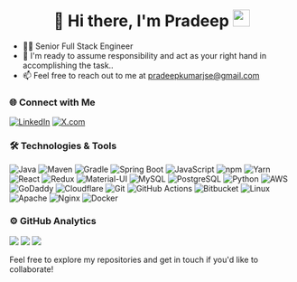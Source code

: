 <h1 align="center">👋 Hi there, I'm Pradeep <img src="assets/hi.gif" width="30px"></h1>

<ul>
  <li>👨‍💻 Senior Full Stack Engineer</li>
  <li>💬 I'm ready to assume responsibility and act as your right hand in accomplishing the task..</li>
  <li>📫 Feel free to reach out to me at <a href="mailto:pradeepkumarjse@gmail.com">pradeepkumarjse@gmail.com</a></li>
</ul>

### 🌐 Connect with Me

[![LinkedIn](https://img.shields.io/badge/LinkedIn-blue?style=flat&logo=linkedin)](https://www.linkedin.com/in/pradeepkumarjse/)
[![X.com](https://img.shields.io/badge/X.com-black?style=flat&logo=xing)](https://x.com/pradeepkumarjse)

### 🛠️ Technologies & Tools

![Java](https://img.shields.io/badge/-Java-333333?style=flat&logo=openjdk&logoColor=red)
![Maven](https://img.shields.io/badge/-Maven-333333?style=flat&logo=apache-maven&logoColor=red)
![Gradle](https://img.shields.io/badge/-Gradle-02303A?style=flat&logo=gradle&logoColor=white)
![Spring Boot](https://img.shields.io/badge/-Spring%20Boot-333333?style=flat&logo=spring-boot) 
![JavaScript](https://img.shields.io/badge/-JavaScript-333333?style=flat&logo=javascript)
![npm](https://img.shields.io/badge/-NPM-333333?style=flat&logo=npm&logoColor=red)
![Yarn](https://img.shields.io/badge/-YARN-333333?style=flat&logo=yarn&logoColor=blue)
![React](https://img.shields.io/badge/-React-333333?style=flat&logo=react) 
![Redux](https://img.shields.io/badge/-redux-333333?style=flat&logo=redux&logoColor=blue)
![Material-UI](https://img.shields.io/badge/-Material--UI-333333?style=flat&logo=mui&logoColor=blue)
![MySQL](https://img.shields.io/badge/-MySQL-333333?style=flat&logo=mysql&logoColor=4479A1)
![PostgreSQL](https://img.shields.io/badge/-PostgreSQL-333333?style=flat&logo=postgresql&logoColor=336791)
![Python](https://img.shields.io/badge/-Python-333333?style=flat&logo=python) 
![AWS](https://img.shields.io/badge/-AWS-333333?style=flat&logo=amazon-web-services&logoColor=FF9900)
![GoDaddy](https://img.shields.io/badge/-GoDaddy-333333?style=flat&logo=godaddy&logoColor=7DBD00)
![Cloudflare](https://img.shields.io/badge/-Cloudflare-333333?style=flat&logo=cloudflare&logoColor=F38020)
![Git](https://img.shields.io/badge/-Git-333333?style=flat&logo=git) 
![GitHub Actions](https://img.shields.io/badge/-GitHub%20Actions-333333?style=flat&logo=github-actions&logoColor=2088FF)
![Bitbucket](https://img.shields.io/badge/-Bitbucket-333333?style=flat&logo=bitbucket&logoColor=0052CC)
![Linux](https://img.shields.io/badge/-Linux-333333?style=flat&logo=linux&logoColor=FCC624)
![Apache](https://img.shields.io/badge/-Apache-333333?style=flat&logo=apache&logoColor=D22128)
![Nginx](https://img.shields.io/badge/-Nginx-333333?style=flat&logo=nginx&logoColor=009639)
![Docker](https://img.shields.io/badge/-Docker-333333?style=flat&logo=docker) 

<h3>⚙️ GitHub Analytics</h3>
<p>
  <img src="https://github-readme-stats.vercel.app/api?username=pradeepkumarjse&show_icons=true&theme=gotham&hide_border=1&count_private=true" />
  <img src="https://github-readme-streak-stats.herokuapp.com/?user=pradeepkumarjse&theme=gotham&hide_border=true&date_format=M%20j%5B%2C%20Y%5D&fire=DD2727" />
  <img src="https://github-profile-trophy.vercel.app/?username=pradeepkumarjse&theme=darkhub&no-bg=true&no-frame=true&row=1&column=6" />
</p>

Feel free to explore my repositories and get in touch if you'd like to collaborate!
